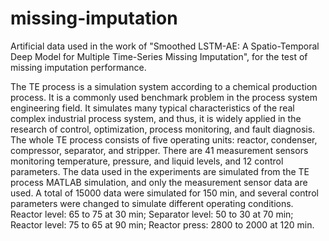 # missing-imputation
Artificial data used in the work of "Smoothed LSTM-AE: A Spatio-Temporal Deep Model for Multiple Time-Series Missing Imputation", for the test of missing imputation performance.


The TE process is a simulation system according to a chemical production process.
It is a commonly used benchmark problem in the process system engineering field.
It simulates many typical characteristics of the real complex industrial process system,
and thus, it is widely applied in the research of control, optimization, process monitoring, and fault diagnosis.
The whole TE process consists of five operating units: reactor, condenser, compressor, separator, and stripper.
There are 41 measurement sensors monitoring temperature, pressure, and liquid levels, and 12 control parameters.
The data used in the experiments are simulated from the TE process MATLAB simulation,
and only the measurement sensor data are used.
A total of 15000 data were simulated for 150 min,
and several control parameters were changed to simulate different operating conditions.
Reactor level: 65 to 75 at 30 min;
Separator level: 50 to 30 at 70 min;
Reactor level: 75 to 65 at 90 min;
Reactor press: 2800 to 2000 at 120 min.
